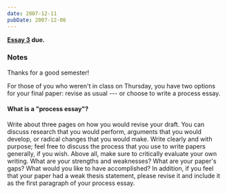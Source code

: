 ```yaml
---
date: 2007-12-11
pubDate: 2007-12-06
---
```


**[Essay 3](../syllabus#essay-3) due.**

### Notes

Thanks for a good semester!

For those of you who weren't in class on Thursday, you have two options for your final paper: revise as usual --- or choose to write a process essay.

#### What is a "process essay"?

Write about three pages on how you would revise your draft. You can discuss research that you would perform, arguments that you would develop, or radical changes that you would make. Write clearly and with purpose; feel free to discuss the process that you use to write papers generally, if you wish. Above all, make sure to critically evaluate your own writing. What are your strengths and weaknesses? What are your paper's gaps? What would you like to have accomplished? In addition, if you feel that your paper had a weak thesis statement, please revise it and include it as the first paragraph of your process essay.
